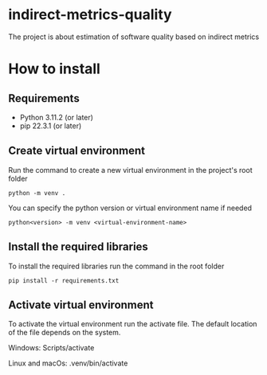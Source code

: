 # indirect-metrics-quality
The project is about estimation of software quality based on indirect metrics

# How to install

## Requirements

* Python 3.11.2 (or later)
* pip 22.3.1 (or later)

## Create virtual environment
Run the command to create a new virtual environment in the project's root folder

`python -m venv .`

You can specify the python version or virtual environment name if needed

`python<version> -m venv <virtual-environment-name>`

## Install the required libraries
To install the required libraries run the command in the root folder

`pip install -r requirements.txt`

## Activate virtual environment
To activate the virtual environment run the activate file. The default location of the file depends on the system.

Windows:
Scripts/activate

Linux and macOs:
.venv/bin/activate
